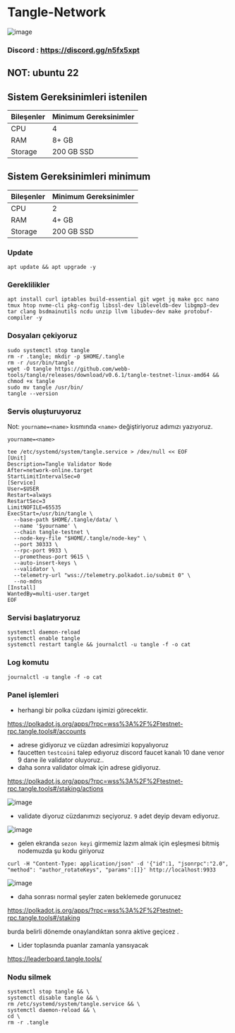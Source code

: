 # Tangle-Network

![image](https://github.com/molla202/Tangle-Network/assets/91562185/65a58a93-a5a4-4507-b789-7adeee085311)

### Discord : https://discord.gg/n5fx5xpt
## NOT: ubuntu 22

## Sistem Gereksinimleri istenilen
| Bileşenler | Minimum Gereksinimler | 
| ------------ | ------------ |
| CPU |	4|
| RAM	| 8+ GB |
| Storage	| 200 GB SSD |

## Sistem Gereksinimleri minimum
| Bileşenler | Minimum Gereksinimler | 
| ------------ | ------------ |
| CPU |	2|
| RAM	| 4+ GB |
| Storage	| 200 GB SSD |

### Update
```
apt update && apt upgrade -y
```
### Gereklilikler
```
apt install curl iptables build-essential git wget jq make gcc nano tmux htop nvme-cli pkg-config libssl-dev libleveldb-dev libgmp3-dev tar clang bsdmainutils ncdu unzip llvm libudev-dev make protobuf-compiler -y
```
### Dosyaları çekiyoruz
```
sudo systemctl stop tangle
rm -r .tangle; mkdir -p $HOME/.tangle
rm -r /usr/bin/tangle
wget -O tangle https://github.com/webb-tools/tangle/releases/download/v0.6.1/tangle-testnet-linux-amd64 && chmod +x tangle
sudo mv tangle /usr/bin/
tangle --version
```


### Servis oluşturuyoruz
Not: `yourname=<name>` kısmında `<name>` değiştiriyoruz adımızı yazıyoruz.
```
yourname=<name>
```
```
tee /etc/systemd/system/tangle.service > /dev/null << EOF
[Unit]
Description=Tangle Validator Node
After=network-online.target
StartLimitIntervalSec=0
[Service]
User=$USER
Restart=always
RestartSec=3
LimitNOFILE=65535
ExecStart=/usr/bin/tangle \
  --base-path $HOME/.tangle/data/ \
  --name '$yourname' \
  --chain tangle-testnet \
  --node-key-file "$HOME/.tangle/node-key" \
  --port 30333 \
  --rpc-port 9933 \
  --prometheus-port 9615 \
  --auto-insert-keys \
  --validator \
  --telemetry-url "wss://telemetry.polkadot.io/submit 0" \
  --no-mdns
[Install]
WantedBy=multi-user.target
EOF
```
### Servisi başlatıryoruz
```
systemctl daemon-reload
systemctl enable tangle
systemctl restart tangle && journalctl -u tangle -f -o cat
```
### Log komutu
```
journalctl -u tangle -f -o cat
```
### Panel işlemleri
* herhangi bir polka cüzdanı işimizi görecektir.

https://polkadot.js.org/apps/?rpc=wss%3A%2F%2Ftestnet-rpc.tangle.tools#/accounts

* adrese gidiyoruz ve cüzdan adresimizi kopyalıyoruz
* faucetten `testcoini` talep edıyoruz discord faucet kanalı 10 dane verıor 9 dane ile validator oluyoruz..
* daha sonra validator olmak için adrese gidiyoruz.

https://polkadot.js.org/apps/?rpc=wss%3A%2F%2Ftestnet-rpc.tangle.tools#/staking/actions

![image](https://github.com/Core-Node-Team/Testnet-TR/assets/91562185/f7d61eb9-3484-442c-8031-450b5b8eed8c)


* validate diyoruz cüzdanımızı seçiyoruz. `9` adet deyip devam ediyoruz.

![image](https://github.com/Core-Node-Team/Testnet-TR/assets/91562185/4a284c8a-96de-4ea1-ae75-33c8c681c010)


* gelen ekranda `sezon keyi` girmemiz lazım almak için eşleşmesi bitmiş nodemuzda şu kodu giriyoruz

```
curl -H "Content-Type: application/json" -d '{"id":1, "jsonrpc":"2.0", "method": "author_rotateKeys", "params":[]}' http://localhost:9933
```

![image](https://github.com/Core-Node-Team/Testnet-TR/assets/91562185/7b31c8d0-22e7-4b7b-859d-f041a20f3053)


* daha sonrası normal şeyler zaten beklemede gorunucez 

https://polkadot.js.org/apps/?rpc=wss%3A%2F%2Ftestnet-rpc.tangle.tools#/staking

burda belirli dönemde onaylandıktan sonra aktive geçicez .

* Lider toplasında puanlar zamanla yansıyacak

https://leaderboard.tangle.tools/

### Nodu silmek
```
systemctl stop tangle && \
systemctl disable tangle && \
rm /etc/systemd/system/tangle.service && \
systemctl daemon-reload && \
cd \
rm -r .tangle
```

